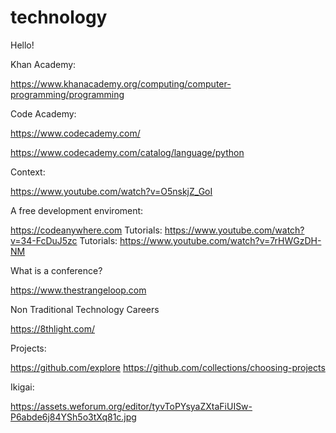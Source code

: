 # technology

Hello!


Khan Academy:

https://www.khanacademy.org/computing/computer-programming/programming

Code Academy:

https://www.codecademy.com/

https://www.codecademy.com/catalog/language/python

Context:

https://www.youtube.com/watch?v=O5nskjZ_GoI


A free development enviroment: 

https://codeanywhere.com
Tutorials: https://www.youtube.com/watch?v=34-FcDuJ5zc
Tutorials: https://www.youtube.com/watch?v=7rHWGzDH-NM


What is a conference?

https://www.thestrangeloop.com


Non Traditional Technology Careers

https://8thlight.com/


Projects:

https://github.com/explore
https://github.com/collections/choosing-projects


Ikigai:

https://assets.weforum.org/editor/tyvToPYsyaZXtaFiUISw-P6abde6j84YSh5o3tXq81c.jpg



